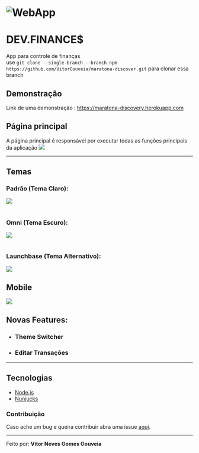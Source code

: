 # ![WebApp](https://iili.io/ffCWiX.png)
# DEV.FINANCE$
App para controle de finanças<br>
use `git clone --single-branch --branch npm https://github.com/VitorGouveia/maratona-discover.git` para clonar essa branch

## Demonstração
Link de uma demonstração :  https://maratona-discovery.herokuapp.com

## **Página principal**
A página principal é responsável por executar todas as funções principais da aplicação
![](https://iili.io/ffCWiX.png)
***
## **Temas**
### Padrão (Tema Claro):
![](https://iili.io/ffCWiX.png)
#
### Omni (Tema Escuro):
![](https://iili.io/ffCUW7.png)
#
### Launchbase (Tema Alternativo):
![](https://iili.io/ffC4fe.png)
## **Mobile**
![](https://iili.io/ffCQOQ.png)
## **Novas Features**:
- ### Theme Switcher
- ### Editar Transações
***
## Tecnologias
- [Node.js](https://nodejs.org/en/)
- [Nunjucks](https://mozilla.github.io/nunjucks/templating.html)
### **Contribuição**
Caso ache um bug e queira contribuir abra uma issue [aqui](https://github.com/VitorGouveia/maratona-discovery/issues).
***
Feito por: **Vitor Neves Gomes Gouveia** 
